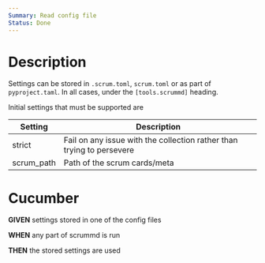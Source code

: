 ```yaml
---
Summary: Read config file
Status: Done
---
```


# Description

Settings can be stored in `.scrum.toml`, `scrum.toml` or as part of `pyproject.taml`. In all cases, under the `[tools.scrummd]` heading.

Initial settings that must be supported are

| Setting    | Description                                                           |
| ---------- | --------------------------------------------------------------------- |
| strict     | Fail on any issue with the collection rather than trying to persevere |
| scrum_path | Path of the scrum cards/meta                                          |

# Cucumber

**GIVEN** settings stored in one of the config files

**WHEN** any part of scrummd is run

**THEN** the stored settings are used
